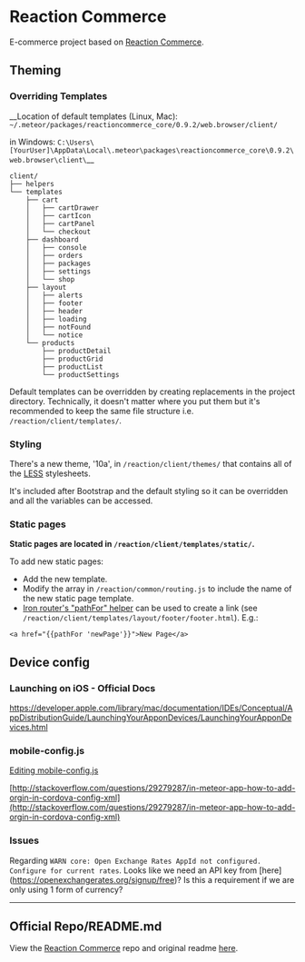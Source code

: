 # Reaction Commerce

E-commerce project based on [Reaction Commerce](https://github.com/reactioncommerce/).

## Theming

### Overriding Templates

__Location of default templates (Linux, Mac):
`~/.meteor/packages/reactioncommerce_core/0.9.2/web.browser/client/`

in Windows:
`C:\Users\[YourUser]\AppData\Local\.meteor\packages\reactioncommerce_core\0.9.2\web.browser\client\`__

```
client/
├── helpers
└── templates
    ├── cart
    │   ├── cartDrawer
    │   ├── cartIcon
    │   ├── cartPanel
    │   └── checkout
    ├── dashboard
    │   ├── console
    │   ├── orders
    │   ├── packages
    │   ├── settings
    │   └── shop
    ├── layout
    │   ├── alerts
    │   ├── footer
    │   ├── header
    │   ├── loading
    │   ├── notFound
    │   └── notice
    └── products
        ├── productDetail
        ├── productGrid
        ├── productList
        └── productSettings

```

Default templates can be overridden by creating replacements in the project directory. Technically, it doesn't matter where you put them but it's recommended to keep the same file structure i.e. `/reaction/client/templates/`.

### Styling

There's a new theme, '10a', in `/reaction/client/themes/` that contains all of the [LESS](http://lesscss.org/) stylesheets.

It's included after Bootstrap and the default styling so it can be overridden and all the variables can be accessed.

### Static pages

__Static pages are located in `/reaction/client/templates/static/`.__

To add new static pages:

- Add the new template.
- Modify the array in `/reaction/common/routing.js` to include the name of the new static page template.
- [Iron router's "pathFor" helper](http://iron-meteor.github.io/iron-router/#pathfor) can be used to create a link (see `/reaction/client/templates/layout/footer/footer.html`). E.g.:

```
<a href="{{pathFor 'newPage'}}">New Page</a>
```

## Device config

### Launching on iOS - Official Docs

https://developer.apple.com/library/mac/documentation/IDEs/Conceptual/AppDistributionGuide/LaunchingYourApponDevices/LaunchingYourApponDevices.html

### mobile-config.js

[Editing mobile-config.js](https://docs.meteor.com/#/full/mobileconfigjs)

[http://stackoverflow.com/questions/29279287/in-meteor-app-how-to-add-orgin-in-cordova-config-xml](http://stackoverflow.com/questions/29279287/in-meteor-app-how-to-add-orgin-in-cordova-config-xml)


### Issues

Regarding `WARN core: Open Exchange Rates AppId not configured. Configure for current rates`. Looks like we need an API key from [here] (https://openexchangerates.org/signup/free)? Is this a requirement if we are only using 1 form of currency?

---

## Official Repo/README.md

View the [Reaction Commerce](https://github.com/reactioncommerce/) repo and original readme [here](https://github.com/reactioncommerce/).
